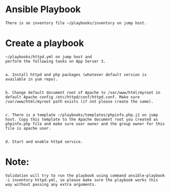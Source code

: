 # Ansible Playbook
    There is an inventory file ~/playbooks/inventory on jump host.


# Create a playbook 
    ~/playbooks/httpd.yml on jump host and 
    perform the following tasks on App Server 3.


    a. Install httpd and php packages (whatever default version is available in yum repo).


    b. Change default document root of Apache to /var/www/html/myroot in default Apache config /etc/httpd/conf/httpd.conf. Make sure /var/www/html/myroot path exists (if not please create the same).


    c. There is a template ~/playbooks/templates/phpinfo.php.j2 on jump host. Copy this template to the Apache document root you created as phpinfo.php file and make sure user owner and the group owner for this file is apache user.


    d. Start and enable httpd service.


# Note: 
    Validation will try to run the playbook using command ansible-playbook -i inventory httpd.yml, so please make sure the playbook works this way without passing any extra arguments.
